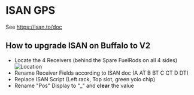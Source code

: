 # ISAN GPS

See https://isan.to/doc

## How to upgrade ISAN on Buffalo to V2
* Locate the 4 Receivers (behind the Spare FuelRods on all 4 sides) ![Location](https://media.discordapp.net/attachments/858060613577474058/872892765644664892/unknown.png?width=317&height=310)
* Rename Receiver Fields according to ISAN doc (A AT B BT C CT D DT)
* Replace ISAN Script (Left rack, Top slot, green yolo chip)
* Rename "Pos" Display to "_" and **clear** the value
